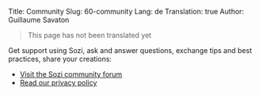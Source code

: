 Title: Community
Slug: 60-community
Lang: de
Translation: true
Author: Guillaume Savaton

> This page has not been translated yet

Get support using Sozi, ask and answer questions, exchange tips and best practices, share your creations:

* [Visit the Sozi community forum](/community)
* [Read our privacy policy](|filename|privacy.md)

